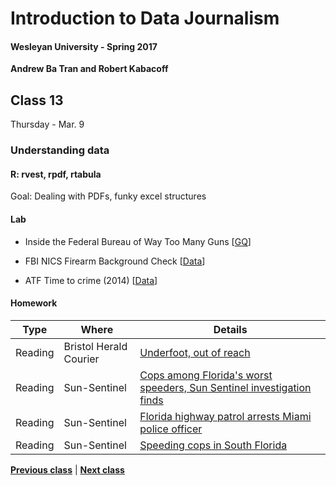 # Introduction to Data Journalism
  
#### Wesleyan University - Spring 2017
  
**Andrew Ba Tran and Robert Kabacoff**
  
## Class 13
Thursday - Mar. 9
                             
### Understanding data
                             
#### R: rvest, rpdf, rtabula
                             
Goal: Dealing with PDFs, funky excel structures
                             
#### Lab

    
* Inside the Federal Bureau of Way Too Many Guns [[GQ](http://www.gq.com/story/inside-federal-bureau-of-way-too-many-guns)]

* FBI NICS Firearm Background Check [[Data](https://www.fbi.gov/file-repository/nics_firearm_checks_-_month_year_by_state.pdf/view)]
* ATF Time to crime (2014) [[Data](https://www.atf.gov/docs/finalttcsourcerecoverybystate-cy2014xlsx/download)]

#### Homework
                          
|Type|Where|Details|
|---|---|---|
|Reading|Bristol Herald Courier|[Underfoot, out of reach](http://www.pulitzer.org/winners/bristol-va-herald-courier)|
|Reading|Sun-Sentinel|[Cops among Florida's worst speeders, Sun Sentinel investigation finds](http://www.sun-sentinel.com/news/speeding-cops/fl-speeding-cops-20120211-story.html)|
|Reading|Sun-Sentinel|[Florida highway patrol arrests Miami police officer](https://www.youtube.com/watch?v=nq1sscJcZdA&feature=youtu.be)|
|Reading|Sun-Sentinel|[Speeding cops in South Florida](http://databases.sun-sentinel.com/news/broward/ftlaudCopSpeeds/ftlaudCopSpeeds_list.php)|
                   
**[Previous class](class12.md)** | **[Next class](class14.md)**
